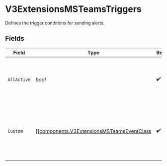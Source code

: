 # V3ExtensionsMSTeamsTriggers

Defines the trigger conditions for sending alerts.


## Fields

| Field                                                                                                  | Type                                                                                                   | Required                                                                                               | Description                                                                                            |
| ------------------------------------------------------------------------------------------------------ | ------------------------------------------------------------------------------------------------------ | ------------------------------------------------------------------------------------------------------ | ------------------------------------------------------------------------------------------------------ |
| `AllActive`                                                                                            | *bool*                                                                                                 | :heavy_check_mark:                                                                                     | If true, all alerts are sent, and the 'custom' list is ignored.                                        |
| `Custom`                                                                                               | [][components.V3ExtensionsMSTeamsEventClass](../../models/components/v3extensionsmsteamseventclass.md) | :heavy_check_mark:                                                                                     | A list of specific event classes to send alerts for. This is used when 'all_active' is false.          |